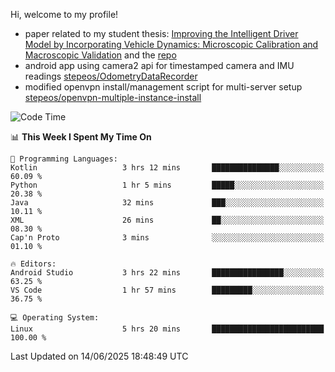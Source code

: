 Hi, welcome to my profile!

* paper related to my student thesis: [Improving the Intelligent Driver Model by Incorporating Vehicle Dynamics: Microscopic Calibration and Macroscopic Validation](https://doi.org/10.48550/arXiv.2408.03722) and the [repo](https://github.com/stepeos/pycarmodel_calibration)
* android app using camera2 api for timestamped camera and IMU readings [stepeos/OdometryDataRecorder](https://github.com/stepeos/OdometryDataRecorder)
* modified openvpn install/management script for multi-server setup [stepeos/openvpn-multiple-instance-install](https://github.com/stepeos/openvpn-multiple-instance-install)

<!--START_SECTION:waka-->
![Code Time](http://img.shields.io/badge/Code%20Time-2%2C042%20hrs%207%20mins-blue)

📊 **This Week I Spent My Time On** 

```text
💬 Programming Languages: 
Kotlin                   3 hrs 12 mins       ███████████████░░░░░░░░░░   60.09 % 
Python                   1 hr 5 mins         █████░░░░░░░░░░░░░░░░░░░░   20.38 % 
Java                     32 mins             ███░░░░░░░░░░░░░░░░░░░░░░   10.11 % 
XML                      26 mins             ██░░░░░░░░░░░░░░░░░░░░░░░   08.30 % 
Cap'n Proto              3 mins              ░░░░░░░░░░░░░░░░░░░░░░░░░   01.10 % 

🔥 Editors: 
Android Studio           3 hrs 22 mins       ████████████████░░░░░░░░░   63.25 % 
VS Code                  1 hr 57 mins        █████████░░░░░░░░░░░░░░░░   36.75 % 

💻 Operating System: 
Linux                    5 hrs 20 mins       █████████████████████████   100.00 % 
```


 Last Updated on 14/06/2025 18:48:49 UTC
<!--END_SECTION:waka-->
